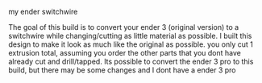my ender switchwire

The goal of this build is to convert your ender 3 (original version) to a switchwire while changing/cutting as little material as possible. I built this design to make it look as much like the original as possible. you only cut 1 extrusion total, assuming you order the other parts that you dont have already cut and drill/tapped. Its possible to convert the ender 3 pro to this build, but there may be some changes and I dont have a ender 3 pro
